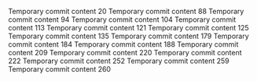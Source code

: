 Temporary commit content 20
Temporary commit content 88
Temporary commit content 94
Temporary commit content 104
Temporary commit content 113
Temporary commit content 121
Temporary commit content 125
Temporary commit content 135
Temporary commit content 179
Temporary commit content 184
Temporary commit content 188
Temporary commit content 209
Temporary commit content 220
Temporary commit content 222
Temporary commit content 252
Temporary commit content 259
Temporary commit content 260
